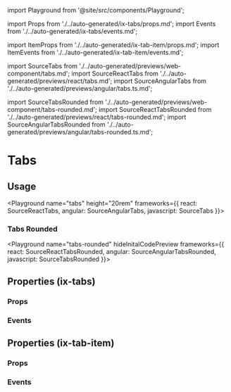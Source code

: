 import Playground from '@site/src/components/Playground';

import Props from './../auto-generated/ix-tabs/props.md';
import Events from './../auto-generated/ix-tabs/events.md';

import ItemProps from './../auto-generated/ix-tab-item/props.md';
import ItemEvents from './../auto-generated/ix-tab-item/events.md';

import SourceTabs from './../auto-generated/previews/web-component/tabs.md';
import SourceReactTabs from './../auto-generated/previews/react/tabs.md';
import SourceAngularTabs from './../auto-generated/previews/angular/tabs.ts.md';

import SourceTabsRounded from './../auto-generated/previews/web-component/tabs-rounded.md';
import SourceReactTabsRounded from './../auto-generated/previews/react/tabs-rounded.md';
import SourceAngularTabsRounded from './../auto-generated/previews/angular/tabs-rounded.ts.md';

# Tabs

## Usage

<Playground
name="tabs" height="20rem"
frameworks={{
  react: SourceReactTabs,
  angular: SourceAngularTabs,
  javascript: SourceTabs
}}></Playground>

### Tabs Rounded

<Playground
name="tabs-rounded"
hideInitalCodePreview
frameworks={{
  react: SourceReactTabsRounded,
  angular: SourceAngularTabsRounded,
  javascript: SourceTabsRounded
}}></Playground>

## Properties (ix-tabs)

### Props

<Props />

### Events

<Events />

## Properties (ix-tab-item)

### Props

<ItemProps />

### Events

<ItemEvents />
